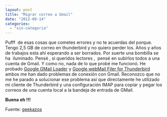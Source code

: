 ```yaml
---
layout: post
title: "Migrar correo a Gmail"
date: "2012-09-14"
categories: 
  - "sin-categoria"
---
```


Pufff  de esas cosas que cometes errores y no te acuerdas del porque. Tengo 2,5 GB de correo en thunderbird y no quiero perder los. Años y años de trabajos esta ahí esperando a ser borrados. Por suerte una bombilla se ha  iluminado. Pensé , si queridos lectores ,  pensé en subirlos todos a una cuenta de Gmail. Y como no, nada de lo que probé me funcionó. He probado [Google GMail Loader](https://www.marklyon.org/gmail/) y [Google webMail Filer for Thunderbird](https://admincraft.org/arts/gmail.filer.html) ambos me han dado problemas de conexión con Gmail. Reconozco que no me he parado a solucionar ese problema así que directamente he utilizado mi cliente de Thunderbird y una configuración IMAP para copiar y pegar los correos de una cuenta local a la bandeja de entrada de GMail.

**Buena eh !!!**

Fuente: [geekazos](https://geekazos.com/otras-cuentas-en-gmail/ "otras cuentas en gmail")
